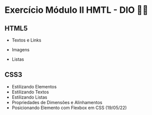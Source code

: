 # Exercício Módulo II HMTL - DIO :man_student:
## HTML5

- Textos e Links

- Imagens

- Listas

## CSS3

- Estilizando Elementos
- Estilizando Textos
- Estilizando Listas
- Propriedades de Dimensões e Alinhamentos
- Posicionando Elemento com Flexbox em CSS (19/05/22)

